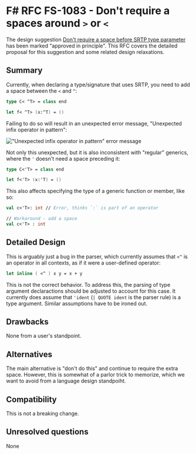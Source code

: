 # F# RFC FS-1083 - Don't require a spaces around `>` or `<`

The design suggestion [Don't require a space before SRTP type parameter](https://github.com/fsharp/fslang-suggestions/issues/668) has been marked "approved in principle".
This RFC covers the detailed proposal for this suggestion and some related design relaxations.

## Summary

Currently, when declaring a type/signature that uses SRTP, you need to add a space between the `<` and `^`:

```fsharp
type C< ^T> = class end

let f< ^T> (x:^T) = ()
```

Failing to do so will result in an unexpected error message, "Unexpected infix operator in pattern":

!["Unexpected infix operator in pattern" error message](https://user-images.githubusercontent.com/32428601/39529555-43ea60ee-4e27-11e8-8f94-7f1a386c4f3d.png)

Not only this unexpected, but it is also inconsistent with "regular" generics, where the `'` doesn't need a space preceding it:

```fsharp
type C<'T> = class end

let f<'T> (x:'T) = ()
```

This also affects specifying the type of a generic function or member, like so:

```fsharp
val c<'T>: int // Error, thinks `:` is part of an operator

// Workaround - add a space
val c<'T> : int
```

## Detailed Design

This is arguably just a bug in the parser, which currently assumes that `<^` is an operator in all contexts, as if it were a user-defined operator:

```fsharp
let inline ( <^ ) x y = x + y
```

This is not the correct behavior. To address this, the parsing of type argument declaractions should be adjusted to account for this case. It currently does assume that `'ident` (`| QUOTE ident` is the parser rule) is a type argument. Similar assumptions have to be ironed out.

## Drawbacks

None from a user's standpoint.

## Alternatives

The main alternative is "don't do this" and continue to require the extra space. However, this is somewhat of a parlor trick to memorize, which we want to avoid from a language design standpoiht.

## Compatibility

This is not a breaking change.

## Unresolved questions

None
